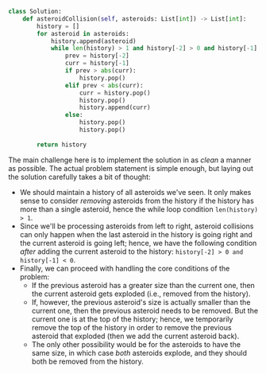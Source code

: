 ```python
class Solution:
    def asteroidCollision(self, asteroids: List[int]) -> List[int]:
        history = []
        for asteroid in asteroids:
            history.append(asteroid)
            while len(history) > 1 and history[-2] > 0 and history[-1] < 0:
                prev = history[-2]
                curr = history[-1]
                if prev > abs(curr):
                    history.pop()
                elif prev < abs(curr):
                    curr = history.pop()
                    history.pop()
                    history.append(curr)
                else:
                    history.pop()
                    history.pop()
                    
        return history
```

The main challenge here is to implement the solution in as *clean* a manner as possible. The actual problem statement is simple enough, but laying out the solution carefully takes a bit of thought:

- We should maintain a history of all asteroids we've seen. It only makes sense to consider *removing* asteroids from the history if the history has more than a single asteroid, hence the while loop condition `len(history) > 1`.
- Since we'll be processing asteroids from left to right, asteroid collisions can only happen when the last asteroid in the history is going right and the current asteroid is going left; hence, we have the following condition *after* adding the current asteroid to the history: `history[-2] > 0 and history[-1] < 0`.
- Finally, we can proceed with handling the core conditions of the problem:
  + If the previous asteroid has a greater size than the current one, then the current asteroid gets exploded (i.e., removed from the history).
  + If, however, the previous asteroid's size is actually smaller than the current one, then the previous asteroid needs to be removed. But the current one is at the top of the history; hence, we temporarily remove the top of the history in order to remove the previous asteroid that exploded (then we add the current asteroid back).
  + The only other possibility would be for the asteroids to have the same size, in which case *both* asteroids explode, and they should both be removed from the history.